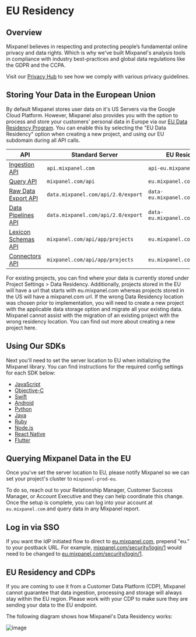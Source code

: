 # EU Residency


## Overview
Mixpanel believes in respecting and protecting people’s fundamental online privacy and data rights. Which is why we've built Mixpanel's analysis tools in compliance with industry best-practices and global data regulations like the GDPR and the CCPA.

Visit our [Privacy Hub](https://mixpanel.com/legal/privacy-hub/) to see how we comply with various privacy guidelines.

## Storing Your Data in the European Union
By default Mixpanel stores user data on it's US Servers via the Google Cloud Platform. However, Mixpanel also provides you with the option to process and store your customers' personal data in Europe via our [EU Data Residency Program](https://mixpanel.com/legal/eu-data-residency). You can enable this by selecting the "EU Data Residency" option when creating a new project, and using our EU subdomain during all API calls.

| API | Standard Server | EU Residency Server |
|-------|-------------------------|--------------------------------|
| [Ingestion API](/reference/ingestion/events) | `api.mixpanel.com` | `api-eu.mixpanel.com` |
| [Query API](/reference/other-bits/query-api) | `mixpanel.com/api` | `eu.mixpanel.com/api` |
| [Raw Data Export API](/reference/export/events) | `data.mixpanel.com/api/2.0/export` | `data-eu.mixpanel.com/api/2.0/export` |
| [Data Pipelines API](/reference/export/data-pipelines#create-pipeline) | `data.mixpanel.com/api/2.0/export` | `data-eu.mixpanel.com/api/2.0/export` |
| [Lexicon Schemas API](/reference/other-bits/lexicon) | `mixpanel.com/api/app/projects` | `eu.mixpanel.com/api/app/projects` |
| [Connectors API](/reference/other-bits/connectors) | `mixpanel.com/api/app/projects` | `eu.mixpanel.com/api/app/projects`|

For existing projects, you can find where your data is currently stored under Project Settings > Data Residency. Additionally, projects stored in the EU will have a url that starts with eu.mixpanel.com whereas projects stored in the US will have a mixpanel.com url. If the wrong Data Residency location was chosen prior to implementation, you will need to create a new project with the applicable data storage option and migrate all your existing data. Mixpanel cannot assist with the migration of an existing project with the wrong residency location. You can find out more about creating a new project here.


## Using Our SDKs
Next you'll need to set the server location to EU when initializing the Mixpanel library. You can find instructions for the required config settings for each SDK below:
- [JavaScript](/docs/tracking/reference/javascript#eu-data-residency)
- [Objective-C](/docs/tracking/reference/ios#eu-data-residency)
- [Swift](/docs/tracking/reference/swift#eu-data-residency)
- [Android](/docs/tracking/reference/android#eu-data-residency)
- [Python](/docs/tracking/reference/python#eu-data-residency)
- [Java](/docs/tracking/reference/java#eu-data-residency)
- [Ruby](/docs/tracking/reference/ruby#eu-data-residency)
- [Node.js](/docs/tracking/reference/nodejs#eu-data-residency)
- [React Native](/docs/tracking/reference/react-native#eu-data-residency)
- [Flutter](/docs/tracking/reference/flutter#eu-data-residency)

## Querying Mixpanel Data in the EU
Once you've set the server location to EU, please notify Mixpanel so we can set your project's cluster to `mixpanel-prod-eu`.

To do so, reach out to your Relationship Manager, Customer Success Manager, or Account Executive and they can help coordinate this change. Once the setup is complete, you can log into your account at `eu.mixpanel.com` and query data in any Mixpanel report.

## Log in via SSO
If you want the IdP initiated flow to direct to [eu.mixpanel.com](https://eu.mixpanel.com/), prepend "eu." to your postback URL. For example, [mixpanel.com/security/login/1](https://mixpanel.com/security/login/1) would need to be changed to [eu.mixpanel.com/security/login/1](https://eu-mixpanel.com/security/login/1). 

## EU Residency and CDPs

If you are coming to use it from a Customer Data Platform (CDP), Mixpanel cannot guarantee that data ingestion, processing and storage will always stay within the EU region. Please work with your CDP to make sure they are sending your data to the EU endpoint. 

The following diagram shows how Mixpanel's Data Residency works:

![image](/230121513-b3a8bb84-4a64-45d9-ad41-f38b3fe977ea.png)
